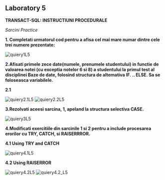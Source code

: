 
## Laboratory 5 
**TRANSACT-SQL: INSTRUCTIUNI PROCEDURALE** 

*Sarcini Practice*

**1. Completati urmatorul cod pentru a afisa cel mai mare numar dintre cele trei numere prezentate:**

![quiery1L5](https://github.com/nadiusa/Data_Base/blob/master/Lab5/sourcephoto/quiery1L5.png)

**2.Afisati primele zece date(numele, prenumele studentului) in functie de valoarea notei (cu exceptia notelor 6 si 8)
a studentului la primul test al disciplinei Baze de date, folosind structura de altemativa IF. .. ELSE. 
Sa se foloseasca variabilele.**

**2.1**

![quiery2.1L5](https://github.com/nadiusa/Data_Base/blob/master/Lab5/sourcephoto/quiery2.1L5.png)
![quiery2.2L5](https://github.com/nadiusa/Data_Base/blob/master/Lab5/sourcephoto/quiery2.2L5.png)

**3.Rezolvati aceesi sarcina, 1, apeland la structura selectiva CASE.**

![quiery3L5](https://github.com/nadiusa/Data_Base/blob/master/Lab5/sourcephoto/quiery3L5.png)

**4.Modificati exercitiile din sarcinile 1 si 2 pentru a include procesarea erorilor cu TRY, CATCH, si RAISERRROR.**

**4.1 Using TRY and CATCH**

![quiery4.1L5](https://github.com/nadiusa/Data_Base/blob/master/Lab5/sourcephoto/quiery4.1L5.png)

**4.2 Using RAISERROR**

![quiery4.2L5](https://github.com/nadiusa/Data_Base/blob/master/Lab5/sourcephoto/quiery4.2L5.png)
![quiery4.2_L5](https://github.com/nadiusa/Data_Base/blob/master/Lab5/sourcephoto/quiery4.2_L5.png)
